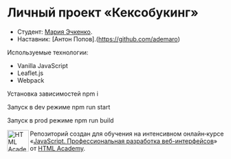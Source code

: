 # Личный проект «Кексобукинг»

* Студент: [Мария Эчкенко](https://up.htmlacademy.ru/javascript/22/user/1526817).
* Наставник: [Антон Попов].(https://github.com/ademaro)

Используемые технологии:
 - Vanilla JavaScript
 - Leaflet.js
 - Webpack

Установка зависимостей npm i

Запуск в dev режиме npm run start

Запуск в prod режиме npm run build

<a href="https://htmlacademy.ru/intensive/javascript"><img align="left" width="50" height="50" alt="HTML Academy" src="https://up.htmlacademy.ru/static/img/intensive/javascript/logo-for-github-2.png"></a>

Репозиторий создан для обучения на интенсивном онлайн‑курсе «[JavaScript. Профессиональная разработка веб-интерфейсов](https://htmlacademy.ru/intensive/javascript)» от [HTML Academy](https://htmlacademy.ru).
